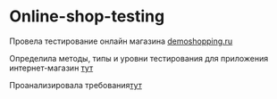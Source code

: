 # Online-shop-testing

Провела тестирование онлайн магазина [demoshopping.ru](https://qa.demoshopping.ru/)

Определила методы, типы и уровни тестирования для приложения интернет-магазин [тут](https://docs.google.com/spreadsheets/d/1RUBjWbK0q6_TVwRx517pEg5yikn4wEovSMxOuUBEW1o/edit?usp=sharing)

Проанализировала требования[тут](https://docs.google.com/spreadsheets/d/1zjZaJoX_ZIZ4Mc11--QEpwKuzVvw025qwu1t4WW9bT0/edit?usp=sharing)
